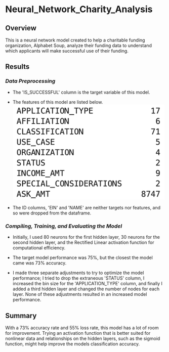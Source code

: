 # Neural_Network_Charity_Analysis
## Overview
This is a neural network model created to help a charitable funding organization, Alphabet Soup, analyze their funding data to understand which applicants will make successful use of their funding.
## Results
### *Data Preprocessing*
* The 'IS_SUCCESSFUL' column is the target variable of this model.

* The features of this model are listed below. ![Feature variables.](features.png)

* The ID columns, 'EIN' and 'NAME' are neither targets nor features, and so were dropped from the dataframe.

### *Compiling, Training, and Evaluating the Model*
* Initially, I used 80 neurons for the first hidden layer, 30 neurons for the second hidden layer, and the Rectified Linear activation function for computational efficiency.

* The target model performance was 75%, but the closest the model came was 73% accuracy.

* I made three separate adjustments to try to optimize the model performance; I tried to drop the extraneous 'STATUS' column, I increased the bin size for the 'APPLICATION_TYPE' column, and finally I added a third hidden layer and changed the number of nodes for each layer. None of these adjustments resulted in an increased model performance.


## Summary
 With a 73% accuracy rate and 55% loss rate, this model has a lot of room for improvement. Trying an activation function that is better suited for nonlinear data and relationships on the hidden layers, such as the sigmoid function, might help improve the models classification accuracy.